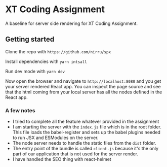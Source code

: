 # XT Coding Assignment
A baseline for server side rendering for XT Coding Assignment. 

## Getting started
Clone the repo with
```https://github.com/nirru/spx```

Install dependencies with
```yarn intsall```

Run dev mode with
```yarn dev```

Now open the browser and navigate to `http://localhost:8080` and you get your server rendered React app. You can inspect the page source and see that the html coming from your local server has all the nodes defined in the React app.

### A few notes
* I tried to complete all the feature whatever provided in the assignment 
* I am starting the server with the `index.js` file which is in the root folder. This file loads the babel-register and sets up the babel plugins needed to run JSX and ESModules on the server.
* The node server needs to handle the static files from the `dist` folder.
* The entry point of the bundle is called `client.js` because it's the only part of our application that is not used for the server render.
* I have handled the SEO thing with react-helmet